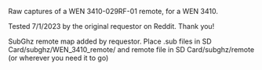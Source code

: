 Raw captures of a WEN 3410-029RF-01 remote, for a WEN 3410.

Tested 7/1/2023 by the original requestor on Reddit.  Thank you!

SubGhz remote map added by requestor.  Place .sub files in SD Card/subghz/WEN_3410_remote/  and remote file in SD Card/subghz/remote (or wherever you need it to go)
